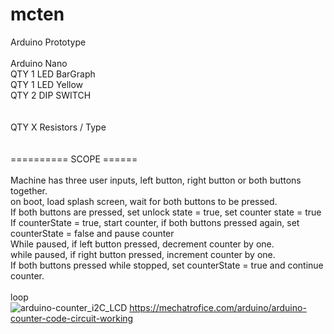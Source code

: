 # mcten
Arduino Prototype<br/>
<br/>
Arduino Nano<br/>
QTY 1 LED BarGraph<br/>
QTY 1 LED Yellow<br/>
QTY 2 DIP SWITCH <br/>
<br/>
<br/>
QTY X Resistors / Type<br/>
<br/>
<br/>
========== SCOPE  ======<br/>
<br/>
Machine has three user inputs, left button, right button or both buttons together.<br/>
on boot, load splash screen, wait for both buttons to be pressed.<br/>
If both buttons are pressed, set unlock state = true, set counter state = true<br/>
If counterState = true, start counter, if both buttons pressed again, set counterState = false and pause counter<br/>
While paused, if left button pressed, decrement counter by one.<br/>
while paused, if right button pressed, increment counter by one.<br/>
If both buttons pressed while stopped, set counterState = true and continue counter.<br/>
<br/>
loop<br/>
![arduino-counter_i2C_LCD](https://user-images.githubusercontent.com/110015434/187098836-5fc7615c-0fd2-4043-bf09-5230ada1a892.png)
https://mechatrofice.com/arduino/arduino-counter-code-circuit-working
